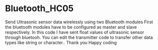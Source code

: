 # Bluetooth_HC05
Send Ultrasonic sensor data wirelessly using two Bluetooth modules
First the bluetooth modules have to be configured as master and slave respectively. 
In this code I have sent float values of ultrasonic sensor through bluetooh. You can edit the transmitter code to transfer other data types like string or character..
Thank you
Happy coding
